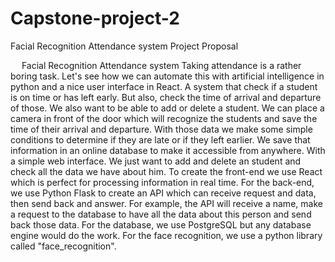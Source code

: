 # Capstone-project-2
 
Facial Recognition Attendance system
Project Proposal
 
 
Facial Recognition Attendance system
Taking attendance is a rather boring task. Let's see how we can automate this with artificial intelligence in python and a nice user interface in React. A system that check if a student is on time or has left early. But also, check the time of arrival and departure of those. We also want to be able to add or delete a student. We can place a camera in front of the door which will recognize the students and save the time of their arrival and departure. With those data we make some simple conditions to determine if they are late or if they left earlier. We save that information in an online database to make it accessible from anywhere. With a simple web interface. We just want to add and delete an student and check all the data we have about him. To create the front-end we use React which is perfect for processing information in real time. For the back-end, we use Python Flask to create an API which can receive request and data, then send back and answer. For example, the API will receive a name, make a request to the database to have all the data about this person and send back those data. For the database, we use PostgreSQL but any database engine would do the work. For the face recognition, we use a python library called "face_recognition".
